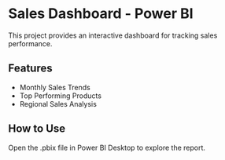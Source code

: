 # Sales Dashboard - Power BI
This project provides an interactive dashboard for tracking sales performance.

## Features
- Monthly Sales Trends
- Top Performing Products
- Regional Sales Analysis

## How to Use
Open the .pbix file in Power BI Desktop to explore the report.
